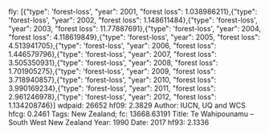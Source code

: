 fly: [{"type": 'forest-loss', "year": 2001, "forest loss": 1.038986211},{"type": 'forest-loss', "year": 2002, "forest loss": 1.148611484},{"type": 'forest-loss', "year": 2003, "forest loss": 11.77887691},{"type": 'forest-loss', "year": 2004, "forest loss": 4.118619849},{"type": 'forest-loss', "year": 2005, "forest loss": 4.513941705},{"type": 'forest-loss', "year": 2006, "forest loss": 1.446579796},{"type": 'forest-loss', "year": 2007, "forest loss": 3.505350931},{"type": 'forest-loss', "year": 2008, "forest loss": 1.701905275},{"type": 'forest-loss', "year": 2009, "forest loss": 3.718940857},{"type": 'forest-loss', "year": 2010, "forest loss": 3.990169234},{"type": 'forest-loss', "year": 2011, "forest loss": 2.961246978},{"type": 'forest-loss', "year": 2012, "forest loss": 1.134208746}]
wdpaid: 26652
hf09: 2.3829
Author: IUCN, UQ and WCS
hfcg: 0.2461
Tags: New Zealand;
fc: 13668.63191
Title: Te Wahipounamu – South West New Zealand
Year: 1990
Date: 2017
hf93: 2.1336
